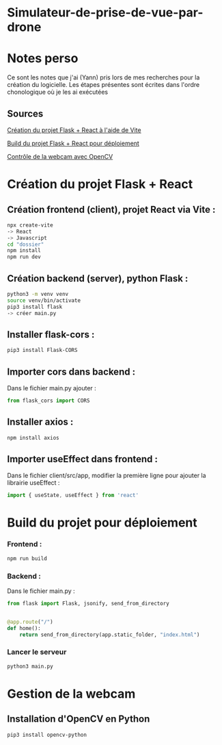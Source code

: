 # Simulateur-de-prise-de-vue-par-drone

# Notes perso
Ce sont les notes que j'ai (Yann) pris lors de mes recherches pour la création du logicielle. Les étapes présentes sont écrites dans l'ordre chonologique où je les ai exécutées

## Sources
[Création du projet Flask + React à l'aide de Vite](https://www.youtube.com/watch?v=ctQMqqEo4G8)

[Build du projet Flask + React pour déploiement](https://www.youtube.com/watch?v=tvcWCQqLegM)

[Contrôle de la webcam avec OpenCV](https://www.youtube.com/watch?v=sd25t4HmFdU)

# Création du projet Flask + React

## Création frontend (client), projet React via Vite :
```bash
npx create-vite 
-> React
-> Javascript
cd "dossier"
npm install
npm run dev
```

## Création backend (server), python Flask :
```bash
python3 -m venv venv
source venv/bin/activate
pip3 install flask
-> créer main.py
```

## Installer flask-cors :
```bash
pip3 install Flask-CORS
```

## Importer cors dans backend :
Dans le fichier main.py ajouter : 
```python 
from flask_cors import CORS
```

## Installer axios :

```bash
npm install axios
```

## Importer useEffect dans frontend :
Dans le fichier client/src/app, modifier la première ligne pour ajouter la librairie useEffect : 
```jsx
import { useState, useEffect } from 'react'
```
# Build du projet pour déploiement

### Frontend :
```bash
npm run build
```
### Backend :
Dans le fichier main.py :
```python
from flask import Flask, jsonify, send_from_directory


@app.route("/")
def home():
    return send_from_directory(app.static_folder, "index.html")

```

### Lancer le serveur
```bash
python3 main.py
```


# Gestion de la webcam

## Installation d'OpenCV en Python
```bash
pip3 install opencv-python
```